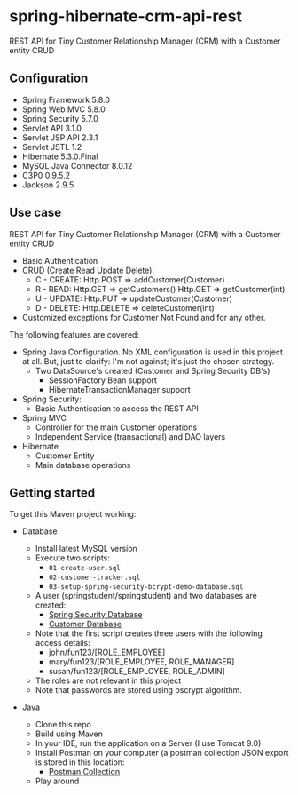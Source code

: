 # spring-hibernate-crm-api-rest
REST API for Tiny Customer Relationship Manager (CRM) with a Customer entity CRUD

## Configuration

- Spring Framework 5.8.0
- Spring Web MVC 5.8.0
- Spring Security 5.7.0
- Servlet API 3.1.0
- Servlet JSP API 2.3.1
- Servlet JSTL 1.2
- Hibernate 5.3.0.Final
- MySQL Java Connector 8.0.12
- C3P0 0.9.5.2
- Jackson 2.9.5

## Use case

REST API for Tiny Customer Relationship Manager (CRM) with a Customer entity CRUD

- Basic Authentication
- CRUD (Create Read Update Delete):
  - C - CREATE:
		Http.POST	=> 	addCustomer(Customer)
  - R - READ:
		Http.GET	=>	getCustomers()
		Http.GET	=>	getCustomer(int)
  - U - UPDATE:
		Http.PUT	=>	updateCustomer(Customer)
  - D - DELETE:
		Http.DELETE	=>	deleteCustomer(int)
- Customized exceptions for Customer Not Found and for any other.

The following features are covered:

- Spring Java Configuration. No XML configuration is used in this project at all. But, just to clarify: I'm not against; it's just the chosen strategy.
  - Two DataSource's created (Customer and Spring Security DB's)
    - SessionFactory Bean support
    - HibernateTransactionManager support
- Spring Security:
  - Basic Authentication to access the REST API
- Spring MVC
  - Controller for the main Customer operations
  - Independent Service (transactional) and DAO layers
- Hibernate
  - Customer Entity
  - Main database operations

## Getting started

To get this Maven project working:

- Database
  - Install latest MySQL version
  - Execute two scripts:
    - `01-create-user.sql`
    - `02-customer-tracker.sql`
    - `03-setup-spring-security-bcrypt-demo-database.sql`
  - A user (springstudent/springstudent) and two databases are created:
    - [Spring Security Database](https://github.com/pgbonino/spring-hibernate-crm-api-rest/blob/master/sql-scripts/spring-security-demo-database.png)
    - [Customer Database](https://github.com/pgbonino/spring-hibernate-crm-api-rest/blob/master/sql-scripts/customer-database.png)
  - Note that the first script creates three users with the following access details:
     - john/fun123/[ROLE_EMPLOYEE]
     - mary/fun123/[ROLE_EMPLOYEE, ROLE_MANAGER]
     - susan/fun123/[ROLE_EMPLOYEE, ROLE_ADMIN]
  - The roles are not relevant in this project
  - Note that passwords are stored using bscrypt algorithm.  

- Java
  - Clone this repo
  - Build using Maven
  - In your IDE, run the application on a Server (I use Tomcat 9.0)
  - Install Postman on your computer (a postman collection JSON export is stored in this location:
    - [Postman Collection](https://github.com/pgbonino/spring-hibernate-crm-api-rest/blob/master/sql-scripts/spring-hibernate-crm-api-rest.postman_collection.json)
  - Play around
